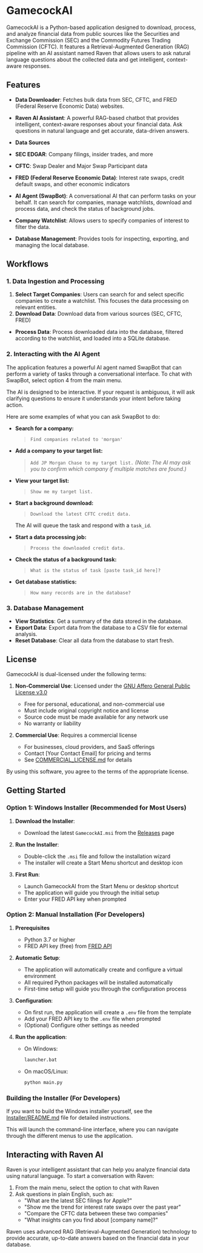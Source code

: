 # GamecockAI

GamecockAI is a Python-based application designed to download, process, and analyze financial data from public sources like the Securities and Exchange Commission (SEC) and the Commodity Futures Trading Commission (CFTC). It features a Retrieval-Augmented Generation (RAG) pipeline with an AI assistant named Raven that allows users to ask natural language questions about the collected data and get intelligent, context-aware responses.

## Features

- **Data Downloader**: Fetches bulk data from SEC, CFTC, and FRED (Federal Reserve Economic Data) websites.
- **Raven AI Assistant**: A powerful RAG-based chatbot that provides intelligent, context-aware responses about your financial data. Ask questions in natural language and get accurate, data-driven answers.
- **Data Sources**

- **SEC EDGAR**: Company filings, insider trades, and more
- **CFTC**: Swap Dealer and Major Swap Participant data
- **FRED (Federal Reserve Economic Data)**: Interest rate swaps, credit default swaps, and other economic indicators
- **AI Agent (SwapBot)**: A conversational AI that can perform tasks on your behalf. It can search for companies, manage watchlists, download and process data, and check the status of background jobs.
- **Company Watchlist**: Allows users to specify companies of interest to filter the data.
- **Database Management**: Provides tools for inspecting, exporting, and managing the local database.

## Workflows

### 1. Data Ingestion and Processing

1.  **Select Target Companies**: Users can search for and select specific companies to create a watchlist. This focuses the data processing on relevant entities.
2.  **Download Data**: Download data from various sources (SEC, CFTC, FRED)
- **Process Data**: Process downloaded data into the database, filtered according to the watchlist, and loaded into a SQLite database.

### 2. Interacting with the AI Agent

The application features a powerful AI agent named SwapBot that can perform a variety of tasks through a conversational interface. To chat with SwapBot, select option 4 from the main menu.

The AI is designed to be interactive. If your request is ambiguous, it will ask clarifying questions to ensure it understands your intent before taking action.

Here are some examples of what you can ask SwapBot to do:

- **Search for a company:**
  > `Find companies related to 'morgan'`

- **Add a company to your target list:**
  > `Add JP Morgan Chase to my target list.`
  *(Note: The AI may ask you to confirm which company if multiple matches are found.)*

- **View your target list:**
  > `Show me my target list.`

- **Start a background download:**
  > `Download the latest CFTC credit data.`
  
  The AI will queue the task and respond with a `task_id`.

- **Start a data processing job:**
  > `Process the downloaded credit data.`

- **Check the status of a background task:**
  > `What is the status of task [paste task_id here]?`

- **Get database statistics:**
  > `How many records are in the database?`

### 3. Database Management

- **View Statistics**: Get a summary of the data stored in the database.
- **Export Data**: Export data from the database to a CSV file for external analysis.
- **Reset Database**: Clear all data from the database to start fresh.

## License

GamecockAI is dual-licensed under the following terms:

1. **Non-Commercial Use**: Licensed under the [GNU Affero General Public License v3.0](LICENSE)
   - Free for personal, educational, and non-commercial use
   - Must include original copyright notice and license
   - Source code must be made available for any network use
   - No warranty or liability

2. **Commercial Use**: Requires a commercial license
   - For businesses, cloud providers, and SaaS offerings
   - Contact [Your Contact Email] for pricing and terms
   - See [COMMERCIAL_LICENSE.md](COMMERCIAL_LICENSE.md) for details

By using this software, you agree to the terms of the appropriate license.

## Getting Started

### Option 1: Windows Installer (Recommended for Most Users)

1. **Download the Installer**:
   - Download the latest `GamecockAI.msi` from the [Releases](https://github.com/yourusername/GameCockAI/releases) page

2. **Run the Installer**:
   - Double-click the `.msi` file and follow the installation wizard
   - The installer will create a Start Menu shortcut and desktop icon

3. **First Run**:
   - Launch GamecockAI from the Start Menu or desktop shortcut
   - The application will guide you through the initial setup
   - Enter your FRED API key when prompted

### Option 2: Manual Installation (For Developers)

1. **Prerequisites**
   - Python 3.7 or higher
   - FRED API key (free) from [FRED API](https://fred.stlouisfed.org/docs/api/api_key.html)

2. **Automatic Setup**:
   - The application will automatically create and configure a virtual environment
   - All required Python packages will be installed automatically
   - First-time setup will guide you through the configuration process

3. **Configuration**:
   - On first run, the application will create a `.env` file from the template
   - Add your FRED API key to the `.env` file when prompted
   - (Optional) Configure other settings as needed

4. **Run the application**:
   - On Windows:
     ```bash
     launcher.bat
     ```
   - On macOS/Linux:
     ```bash
     python main.py
     ```

### Building the Installer (For Developers)

If you want to build the Windows installer yourself, see the [Installer/README.md](Installer/README.md) file for detailed instructions.

This will launch the command-line interface, where you can navigate through the different menus to use the application.

## Interacting with Raven AI

Raven is your intelligent assistant that can help you analyze financial data using natural language. To start a conversation with Raven:

1. From the main menu, select the option to chat with Raven
2. Ask questions in plain English, such as:
   - "What are the latest SEC filings for Apple?"
   - "Show me the trend for interest rate swaps over the past year"
   - "Compare the CFTC data between these two companies"
   - "What insights can you find about [company name]?"

Raven uses advanced RAG (Retrieval-Augmented Generation) technology to provide accurate, up-to-date answers based on the financial data in your database.
